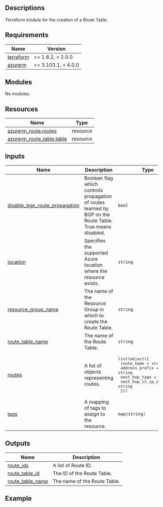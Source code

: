 <!-- BEGIN_TF_DOCS -->
## Descriptions

Terraform module for the creation of a Route Table.

## Requirements

| Name | Version |
|------|---------|
| <a name="requirement_terraform"></a> [terraform](#requirement\_terraform) | >= 1.8.2, < 2.0.0 |
| <a name="requirement_azurerm"></a> [azurerm](#requirement\_azurerm) | >= 3.103.1, < 4.0.0 |

## Modules

No modules.

## Resources

| Name | Type |
|------|------|
| [azurerm_route.routes](https://registry.terraform.io/providers/hashicorp/azurerm/latest/docs/resources/route) | resource |
| [azurerm_route_table.table](https://registry.terraform.io/providers/hashicorp/azurerm/latest/docs/resources/route_table) | resource |



## Inputs

| Name | Description | Type | Default | Required |
|------|-------------|------|---------|:--------:|
| <a name="input_disable_bgp_route_propagation"></a> [disable\_bgp\_route\_propagation](#input\_disable\_bgp\_route\_propagation) | Boolean flag which controls propagation of routes learned by BGP on the Route Table. True means disabled. | `bool` | `true` | no |
| <a name="input_location"></a> [location](#input\_location) | Specifies the supported Azure location where the resource exists. | `string` | n/a | yes |
| <a name="input_resource_group_name"></a> [resource\_group\_name](#input\_resource\_group\_name) | The name of the Resource Group in which to create the Route Table. | `string` | n/a | yes |
| <a name="input_route_table_name"></a> [route\_table\_name](#input\_route\_table\_name) | The name of the Route Table. | `string` | n/a | yes |
| <a name="input_routes"></a> [routes](#input\_routes) | A list of objects representing routes. | <pre>list(object({<br>    route_name             = string<br>    address_prefix         = string<br>    next_hop_type          = string<br>    next_hop_in_ip_address = string<br>  }))</pre> | n/a | yes |
| <a name="input_tags"></a> [tags](#input\_tags) | A mapping of tags to assign to the resource. | `map(string)` | `{}` | no |

## Outputs

| Name | Description |
|------|-------------|
| <a name="output_route_ids"></a> [route\_ids](#output\_route\_ids) | A list of Route ID. |
| <a name="output_route_table_id"></a> [route\_table\_id](#output\_route\_table\_id) | The ID of the Route Table. |
| <a name="output_route_table_name"></a> [route\_table\_name](#output\_route\_table\_name) | The name of the Route Table. |

## Example
<!-- END_TF_DOCS -->